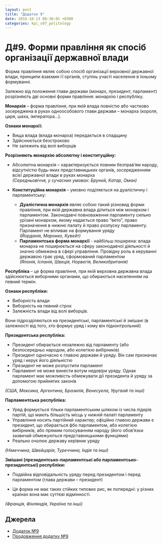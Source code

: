 ```yaml
---
layout: post
title: "Додаток 9"
date: 2016-10-13 08:30:01 +0300
categories: kpi_s07_politology
--- 
```


# Д#9. Форми правління як спосіб організації державної влади

Форма правління являє собою спосіб організації верховної державної влади, принципи взаємин її органів, ступінь участі населення в їхньому формуванні.

Залежно від положення глави держави (монарх, президент, парламент) розрізняють дві основні форми правління: монархію і республіку.

**Монархія** – форма правління, при якій влада повністю або частково зосереджена в руках одноособового глави держави – монарха (короля, царя, шаха, імператора…).

**Ознаки монархії:**

* Вища влада (влада монарха) передається в спадщину
* Здійснюється безстроково
* Не залежить від волі виборців

**Розрізняють монархію абсолютну і конституційну:**

* Абсолютна монархія – характеризується повним безправ’ям народу, відсутністю будь-яких представницьких органів, зосередженням всієї державної влади в руках монарха <br>*(Середньовіччя, у сучасних умовах: Бруней, Катар, Оман)*


* **Конституційна монархія** – умовно поділяється на дуалістичну і парламентську:

  * **Дуалістична монархія** являє собою такий різновид форми правління, при якій державна влада ділиться між монархом і парламентом. Законодавчі повноваження парламенту сильно урізані монархом, якому надається право “вето”, право призначення в нижню палату й право розпуску парламенту. Парламент не впливає на формування уряду <br>*(Йорданія, Марокко, Кувейт)*
  * **Парламентська форма монархії** - найбільш поширена: влада монарха не поширюється на сферу законодавчої діяльності й значно обмежена в сфері управління. Провідну роль в керуванні державою грає уряд, сформований парламентом <br>*(Японія, Іспанія, Швеція, Норвегія, Великобританія)*

**Республіка** – це форма правління, при якій верховна державна влада здійснюється виборними органами, що обираються населенням на певний термін.

**Ознаки республіки:**

* Виборність влади
* Виборність на певний строк
* Залежність влади від волі виборців.

Вони підрозділяються на президентські, парламентські й змішані (в залежності від того, хто формує уряд і кому він підконтрольний)

**Президентська республіка:**

* Президент обирається незалежно від парламенту (або безпосередньо народом, або колегією вибірників)
* Президент одночасно є главою держави й уряду. Він сам призначає уряд і керує його діяльністю
* Президент не може розпустити парламент
* Парламент не може винести вотум недовіри уряду. Однак парламент має можливість обмежувати дії президента й уряду за допомогою прийнятих законів

*(США, Мексика, Аргентина, Бразилія, Венесуела, Уругвай та інші)*

**Парламентська республіка:**

* Уряд формується тільки парламентським шляхом із числа лідерів партій, що мають більшість місць у нижній палаті парламенту
* Управління носить партійний характер; офіційно главою держави є президент, що обирається фбо парламентом, або колегією вибірників, або прямим голосуванням народу (його обов’язки зазвичай обмежуються представницькими функціями)
* Реально очолює державу керівник уряду

*(Німеччина, Швейцарія, Туреччина, Індія та інші)*

**Змішані (президентсько-парламентські або парламентсько-президентські) республіки:**

* Подвійна відповідальність уряду перед президентом і перед парламентом (глава держави – президент)

* Ця форма не має таких стійких типових рис, як попередні: у різних країнах вона має суттєві відмінності.

*(Франція, Фінляндія, Україна та інші)*



## Джерела

- [Додаток №9](https://pp.vk.me/c629522/v629522367/3c97e/ivJ_mMBd6oc.jpg)
- [Продовження додатку №9](https://pp.vk.me/c629522/v629522367/3c96a/KiWd3urMsPM.jpg)
